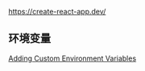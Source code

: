 https://create-react-app.dev/

## 环境变量

[Adding Custom Environment Variables](https://create-react-app.dev/docs/adding-custom-environment-variables)
